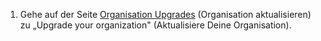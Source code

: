 1. Gehe auf der Seite [Organisation Upgrades](https://education.github.com/toolbox/offers/github-org-upgrades) (Organisation aktualisieren) zu „Upgrade your organization" (Aktualisiere Deine Organisation).
